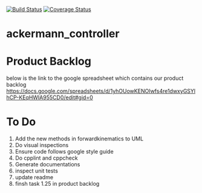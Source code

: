 [![Build Status](https://app.travis-ci.com/markosej11/ackermann_controller.svg?branch=main)](https://app.travis-ci.com/markosej11/ackermann_controller)
[![Coverage Status](https://coveralls.io/repos/github/markosej11/ackermann_controller/badge.svg?branch=main)](https://coveralls.io/github/markosej11/ackermann_controller?branch=main)
# ackermann_controller


# Product Backlog
below is the link to the google spreadsheet which contains our product backlog
https://docs.google.com/spreadsheets/d/1yhOUowKENOIwfs4re1dwxyGSYlhCP-KEqHWIA955CD0/edit#gid=0

# To Do
1) Add the new methods in forwardkinematics to UML
2) Do visual inspections
3) Ensure code follows google style guide
4) Do cpplint and cppcheck
5) Generate documentations
6) inspect unit tests
7) update readme
8) finsh task 1.25 in product backlog
